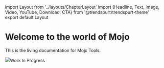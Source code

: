 import Layout from '../layouts/ChapterLayout'
import {Headline, Text, Image, Video, YouTube, Download, CTA} from '@trendspurt/trendspurt-theme'
export default Layout




# Welcome to the world of Mojo

This is the living documentation for Mojo Tools.

<Image src="/assets/images/coffee.webp">Work In Progress</Image>